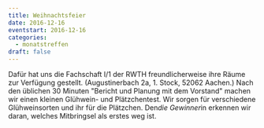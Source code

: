 ```yaml
---
title: Weihnachtsfeier
date: 2016-12-16
eventstart: 2016-12-16
categories:
  - monatstreffen
draft: false
---
```

Dafür hat uns die Fachschaft I/1 der RWTH freundlicherweise ihre Räume zur Verfügung gestellt.
(Augustinerbach 2a, 1. Stock, 52062 Aachen.)
Nach den üblichen 30 Minuten "Bericht und Planung mit dem Vorstand" machen wir einen kleinen Glühwein- und Plätzchentest.
Wir sorgen für verschiedene Glühweinsorten und ihr für die Plätzchen.
Den*die Gewinner*in erkennen wir daran, welches Mitbringsel als erstes weg ist.

